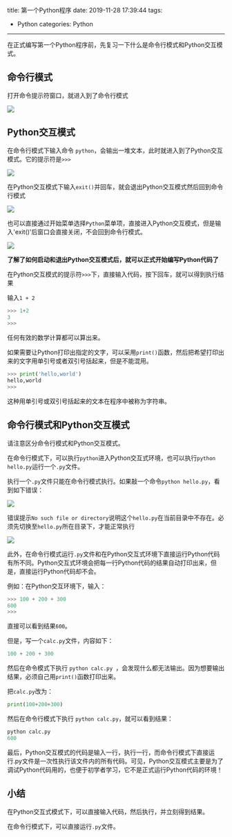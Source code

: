 title: 第一个Python程序
date: 2019-11-28 17:39:44
tags: 
 - Python
categories: Python
----------

在正式编写第一个Python程序前，先复习一下什么是命令行模式和Python交互模式。<!-- more -->

## 命令行模式

打开命令提示符窗口，就进入到了命令行模式

![](http://oih7sazbd.bkt.clouddn.com/QQ%E6%88%AA%E5%9B%BE20171128171606.jpg)


## Python交互模式

在命令行模式下输入命令 `python`，会输出一堆文本，此时就进入到了Python交互模式。它的提示符是`>>>`

![](http://oih7sazbd.bkt.clouddn.com/QQ%E6%88%AA%E5%9B%BE20171128171508.jpg)

在Python交互模式下输入`exit()`并回车，就会退出Python交互模式然后回到命令行模式

![](http://oih7sazbd.bkt.clouddn.com/QQ%E6%88%AA%E5%9B%BE20171128171522.jpg)

也可以直接通过开始菜单选择`Python`菜单项，直接进入Python交互模式，但是输入'exit()'后窗口会直接关闭，不会回到命令行模式。

![](http://oih7sazbd.bkt.clouddn.com/QQ%E6%88%AA%E5%9B%BE20171128171758.jpg)

**了解了如何启动和退出Python交互模式后，就可以正式开始编写Python代码了**

在Python交互模式的提示符`>>>`下，直接输入代码，按下回车，就可以得到执行结果

输入`1 + 2`

```python
>>> 1+2
3
>>>
```

任何有效的数学计算都可以算出来。

如果需要让Python打印出指定的文字，可以采用`print()`函数，然后把希望打印出来的文字用单引号或者双引号括起来，但是不能混用。
```Python
>>> print('hello,world')
hello,world
>>>
```

这种用单引号或双引号括起来的文本在程序中被称为字符串。

## 命令行模式和Python交互模式

请注意区分命令行模式和Python交互模式。

在命令行模式下，可以执行`python`进入Python交互式环境，也可以执行`python hello.py`运行一个`.py`文件。

执行一个`.py`文件只能在命令行模式执行。如果敲一个命令`python hello.py`，看到如下错误：

![](http://oih7sazbd.bkt.clouddn.com/QQ%E6%88%AA%E5%9B%BE20171128173011.jpg)

错误提示`No such file or directory`说明这个`hello.py`在当前目录中不存在。必须先切换至`hello.py`所在目录下，才能正常执行

![](http://oih7sazbd.bkt.clouddn.com/QQ%E6%88%AA%E5%9B%BE20171128173440.jpg)

此外，在命令行模式运行`.py`文件和在Python交互式环境下直接运行Python代码有所不同。Python交互式环境会把每一行Python代码的结果自动打印出来，但是，直接运行Python代码却不会。

例如：在Python交互环境下，输入：
```Python
>>> 100 + 200 + 300
600
>>>
```

直接可以看到结果`600`。

但是，写一个`calc.py`文件，内容如下：

```python
100 + 200 + 300
```

然后在命令模式下执行 `python calc.py `，会发现什么都无法输出。因为想要输出结果，必须自己用`print()`函数打印出来。

把`calc.py`改为：

```python
print(100+200+300)
```

然后在命令行模式下执行 `python calc.py`，就可以看到结果：
```python
python calc.py
600
```

最后，Python交互模式的代码是输入一行，执行一行，而命令行模式下直接运行.py文件是一次性执行该文件内的所有代码。可见，Python交互模式主要是为了调试Python代码用的，也便于初学者学习，它不是正式运行Python代码的环境！

## 小结
在Python交互式模式下，可以直接输入代码，然后执行，并立刻得到结果。

在命令行模式下，可以直接运行`.py`文件。

